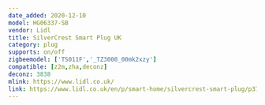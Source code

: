 ```yaml
---
date_added: 2020-12-10
model: HG06337-SB
vendor: Lidl
title: SilverCrest Smart Plug UK
category: plug
supports: on/off
zigbeemodel: ['TS011F','_TZ3000_00mk2xzy']
compatible: [z2m,zha,deconz]
deconz: 3838
mlink: https://www.lidl.co.uk/
link: https://www.lidl.co.uk/en/p/smart-home/silvercrest-smart-plug/p37576
---
```

